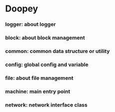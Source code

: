 Doopey
======

### logger: about logger

### block: about block management

### common: common data structure or utility

### config: global config and variable

### file: about file management

### machine: main entry point

### network: network interface class
